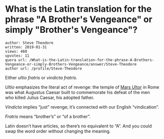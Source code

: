 # What is the Latin translation for the phrase "A Brother's Vengeance" or simply "Brother's Vengeance"?

	author: Steve Theodore
	written: 2019-01-31
	views: 460
	upvotes: 11
	quora url: /What-is-the-Latin-translation-for-the-phrase-A-Brothers-Vengeance-or-simply-Brothers-Vengeance/answer/Steve-Theodore
	author url: /profile/Steve-Theodore


Either _ultio fratris_ or _vindicta fratris._ 

_Ultio_ emphasizes the literal act of revenge: the temple of [Mars Ultor](https://www.ancient.eu/article/617/temple-of-mars-ultor-rome/) in Rome was what Augustus Caesar built to commemorate his defeat of the men who killed Julius Caesar, his adopted father.

_Vindicta_ implies “just” revenge; it’s connected with our English “vindication”.

_Fratris_ means “brother’s” or “of a brother”.

Latin doesn’t have articles, so there’s no equivalent to “A”. And you could swap the word order without changing the meaning.

